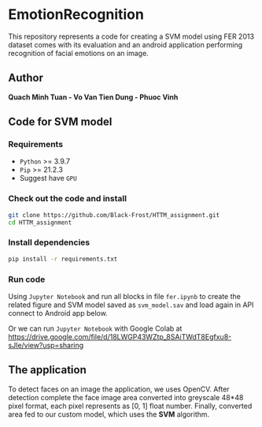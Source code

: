 # EmotionRecognition
This repository represents a code for creating a SVM model using FER 2013 dataset comes with its evaluation and an android application performing recognition of facial emotions on an image.  

## Author
**Quach Minh Tuan - Vo Van Tien Dung - Phuoc Vinh**

## Code for SVM model
### Requirements
+ `Python` >= 3.9.7
+ `Pip` >= 21.2.3
+ Suggest have `GPU`

### Check out the code and install
```sh
git clone https://github.com/Black-Frost/HTTM_assignment.git
cd HTTM_assignment
```

### Install dependencies
```sh
pip install -r requirements.txt
```

### Run code
Using `Jupyter Notebook` and run all blocks in file `fer.ipynb` to create the related figure and SVM model saved as `svm_model.sav` and load again in API connect to Android app below.

Or we can run `Jupyter Notebook` with Google Colab at https://drive.google.com/file/d/18LWGP43WZtp_8SAiTWdT8Egfxu8-sJIe/view?usp=sharing


## The application
To detect faces on an image the application, we uses OpenCV.
After detection complete the face image area converted into greyscale 48*48 pixel format, each pixel represents as [0, 1] float number.
Finally, converted area fed to our custom model, which uses the **SVM** algorithm.
